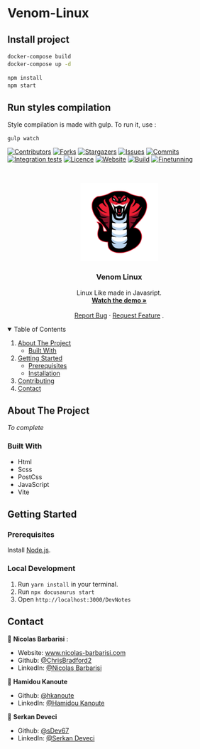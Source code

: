 # Venom-Linux

## Install project

```bash
docker-compose build
docker-compose up -d
```

```bash
npm install
npm start
```

## Run styles compilation

Style compilation is made with gulp. To run it, use :
```gulp
gulp watch
```


[![Contributors][contributors-shield]][contributors-url]
[![Forks][forks-shield]][forks-url]
[![Stargazers][stars-shield]][stars-url]
[![Issues][issues-shield]][issues-url]
[![Commits][commit-shield]][commit-url]
[![Integration tests][build-shield]][build-url]
[![Licence][licence-shield]][licence-url]
[![Website][website-shield]][website-url]
[![Build][milestones1-shield]][milestones1-url]
[![Finetunning][milestones2-shield]][milestones2-url]

<!-- PROJECT LOGO -->
<br />
<p align="center">
    <img src="https://raw.githubusercontent.com/ChrisBradford2/Venom-Linux/main/sources/assets/img/logo_viper.png" alt="Logo" width="175" height="175" fill="#ffffff"/>

  <h3 align="center">Venom Linux</h3>

  <p align="center">
    Linux Like made in Javasript.
    <br />
    <a href="https://venom-linux-9qqpp6dnr-chrisbradford2.vercel.app/"><strong>Watch the demo »</strong></a>
    <br />
    <br />
    <a href="https://github.com/ChrisBradford2/Venom-Linux/issues">Report Bug</a>
    ·
    <a href="https://github.com/ChrisBradford2/Venom-Linux/issues">Request Feature</a>
    .
  </p>
</p>

<!-- TABLE OF CONTENTS -->
<details open="open">
  <summary>Table of Contents</summary>
  <ol>
    <li>
      <a href="#about-the-project">About The Project</a>
      <ul>
        <li><a href="#built-with">Built With</a></li>
      </ul>
    </li>
    <li>
      <a href="#getting-started">Getting Started</a>
      <ul>
        <li><a href="#prerequisites">Prerequisites</a></li>
        <li><a href="#installation">Installation</a></li>
      </ul>
    </li>
    <li><a href="#contributing">Contributing</a></li>
    <li><a href="#contact">Contact</a></li>
  </ol>
</details>

<!-- MENU STRUCTURE - CONTENT CREATION IN PROGRESS -->

<!--## Menu Structure - Content creation in progress - ASK FOR YOUR HELP!

Please feel free to contribute to any of the available pages. This is the current state of progress:

In this document all current Menu pages are marked with current progress status. You can choose the page you would like to contribute and get linked directly to the editable .md file in our Repo here:

https://www.notion.so/iotafoundation/Contribute-to-the-DevNotes-698e95b0bac8469d897fd13cf49574b3

Please mark the page you work on "in progress"-->

<!-- ABOUT THE PROJECT -->

## About The Project

*To complete*

### Built With

- Html
- Scss
- PostCss
- JavaScript
- Vite

<!-- GETTING STARTED -->

## Getting Started

### Prerequisites

Install [Node.js](https://nodejs.org/en/download/).

### Local Development

1. Run `yarn install` in your terminal.
2. Run `npx docusaurus start`
3. Open `http://localhost:3000/DevNotes`

<!-- CONTACT -->

## Contact

👤 **Nicolas Barbarisi** :

* Website: www.nicolas-barbarisi.com
* Github: [@ChrisBradford2](https://github.com/ChrisBradford2)
* LinkedIn: [@Nicolas Barbarisi ](https://www.linkedin.com/in/nicolas-barbarisi-a4a97a193/)

👤 **Hamidou Kanoute**

* Github: [@hkanoute](https://github.com/hkanoute)
* LinkedIn: [@Hamidou Kanoute](https://www.linkedin.com/in/hamidou-kanoute/)

👤 **Serkan Deveci**

* Github: [@sDev67](https://github.com/sDev67)
* LinkedIn: [@Serkan Deveci](https://www.linkedin.com/in/serkan-deveci-6086aa217/)

<!-- MARKDOWN LINKS & IMAGES -->
<!-- https://www.markdownguide.org/basic-syntax/#reference-style-links -->

[contributors-shield]: https://img.shields.io/github/contributors/ChrisBradford2/Venom-Linux.svg?style=for-the-badge
[contributors-url]: https://github.com/ChrisBradford2/Venom-Linux/graphs/contributors
[forks-shield]: https://img.shields.io/github/forks/ChrisBradford2/Venom-Linux.svg?style=for-the-badge
[forks-url]: https://github.com/ChrisBradford2/Venom-Linux/network/members
[stars-shield]: https://img.shields.io/github/stars/ChrisBradford2/Venom-Linux.svg?style=for-the-badge
[stars-url]: https://github.com/ChrisBradford2/Venom-Linux/stargazers
[issues-shield]: https://img.shields.io/github/issues/ChrisBradford2/Venom-Linux.svg?style=for-the-badge
[issues-url]: https://github.com/ChrisBradford2/Venom-Linux/issues
[build-shield]: https://img.shields.io/github/workflow/status/ChrisBradford2/Venom-Linux/Node.js%20CI?style=for-the-badge
[build-url]: https://github.com/ChrisBradford2/Venom-Linux/actions/workflows/node.js.yml
[licence-shield]: https://img.shields.io/github/license/ChrisBradford2/Venom-Linux?style=for-the-badge
[licence-url]: https://github.com/ChrisBradford2/Venom-Linux/blob/main/LICENSE
[website-shield]: https://img.shields.io/website?down_color=red&down_message=down&style=for-the-badge&url=https%3A%2F%2Fchrisbradford2.github.io%Venom-Linux%2F
[website-url]: chrisbradford2.github.io/Venom-Linux
[milestones1-shield]: https://img.shields.io/github/milestones/progress-percent/ChrisBradford2/Venom-Linux/1?style=for-the-badge
[milestones1-url]: https://github.com/ChrisBradford2/Venom-Linux/milestone/1
[milestones2-shield]: https://img.shields.io/github/milestones/progress-percent/ChrisBradford2/Venom-Linux/2?style=for-the-badge
[milestones2-url]: https://github.com/ChrisBradford2/Venom-Linux/milestone/2
[commit-shield]: https://img.shields.io/github/commit-activity/m/ChrisBradford2/Venom-Linux?style=for-the-badge
[commit-url]: https://github.com/ChrisBradford2/Venom-Linux/commits/
